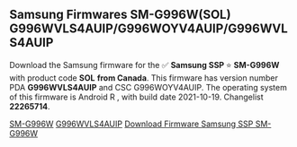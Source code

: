 <h2>Samsung Firmwares SM-G996W(SOL) G996WVLS4AUIP/G996WOYV4AUIP/G996WVLS4AUIP</h2>
Download the Samsung firmware for the ✅ <strong>Samsung SSP </strong> ⭐ <strong>SM-G996W</strong> with product code <strong>SOL</strong> <strong> from Canada</strong>. This firmware has version number PDA <strong>G996WVLS4AUIP</strong> and CSC G996WOYV4AUIP. The operating system of this firmware is Android R , with build date 2021-10-19. Changelist <strong>22265714</strong>.


[SM-G996W](https://samfirm.shop/samsung/model/SM-G996W)
[G996WVLS4AUIP](https://samfirm.shop/samsung/pda/G996WVLS4AUIP)
[Download Firmware Samsung SSP SM-G996W](https://samfirm.shop/samsung/firmware/466098)
